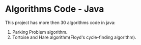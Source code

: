 # Algorithms Code - Java
This project has more then 30 algorithms code in java:
1) Parking Problem algorithm.
2) Tortoise and Hare algorithm(Floyd's cycle-finding algorithm).


